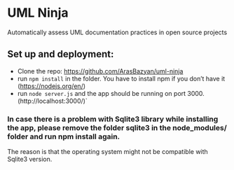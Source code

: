 # UML Ninja
Automatically assess UML documentation practices in open source projects


## Set up and deployment:
 * Clone the repo: https://github.com/ArasBazyan/uml-ninja
 * run `npm install` in the folder. You have to install npm if you don’t have it
 (https://nodejs.org/en/)
 * run `node server.js` and the app should be running on port 3000.
 (http://localhost:3000/)`


 ### In case there is a problem with Sqlite3 library while installing the app, please remove the folder sqlite3 in the node_modules/ folder and run npm install again.
 The reason is that the operating system might not be compatible with Sqlite3 version.